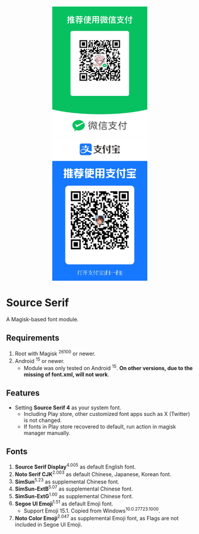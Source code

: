 <p align="center">
<img src="assets/mm_facetoface_collect_qrcode_1737769237737~2.png" width="256px"/>
<img src="assets/1737769403554~2.jpg" width="256px"/>
</p>

# Source Serif
A Magisk-based font module.
## Requirements
1. Root with Magisk <sup>26100</sup> or newer.
2. Android <sup>15</sup> or newer.
    * Module was only tested on Android <sup>15</sup>. **On other versions, due to the missing of font.xml, will not work**.
## Features
* Setting **Source Serif 4** as your system font.
    * Including Play store, other customized font apps such as X (Twitter) is not changed.
    * If fonts in Play store recovered to default, run action in magisk manager manually.
## Fonts
1. **Source Serif Display**<sup>4.005</sup> as default English font.
2.  **Noto Serif CJK**<sup>2.003</sup> as default Chinese, Japanese, Korean font.
3. **SimSun**<sup>5.23</sup> as supplemental Chinese font.
4. **SimSun-ExtB**<sup>5.07</sup> as supplemental Chinese font.
5. **SimSun-ExtG**<sup>1.00</sup> as supplemental Chinese font.
6. **Segoe UI Emoji**<sup>1.51</sup> as default Emoji font.
   * Support Emoji 15.1. Copied from Windows<sup>10.0.27723.1000</sup>.
7. **Noto Color Emoji**<sup>2.047</sup> as supplemental  Emoji font, as Flags are not included in Segoe UI Emoji.
